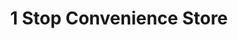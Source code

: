 ---
title: "1 Stop Convenience Store"
url: /hamilton/1-stop-convenience-store/
shop: convenience
---